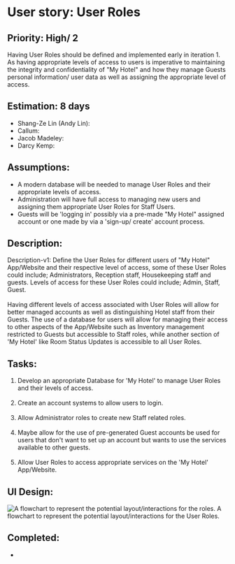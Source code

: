 # User story: User Roles

## Priority: High/ 2

Having User Roles should be defined and implemented early in iteration 1.
As having appropriate levels of access to users is imperative to maintaining the integrity and confidentiality of "My Hotel" and how they manage Guests personal information/ user data as well as assigning the appropriate level of access.

## Estimation: 8 days

* Shang-Ze Lin (Andy Lin):
* Callum:
* Jacob Madeley:
* Darcy Kemp:

[//]: # (Any notes on estimation go here)

## Assumptions:

* A modern database will be needed to manage User Roles and their appropriate levels of access.
* Administration will have full access to managing new users and assigning them appropriate User Roles for Staff Users.
* Guests will be 'logging in' possibly via a pre-made "My Hotel" assigned account or one made by via a 'sign-up/ create' account process.
 

## Description:

Description-v1: Define the User Roles for different users of "My Hotel" App/Website and their respective level of access, some of these User Roles could include; Administrators, Reception staff, Housekeeping staff and guests.
Levels of access for these User Roles could include; Admin, Staff, Guest.<br><br>
Having different levels of access associated with User Roles will allow for better managed accounts as well as distinguishing Hotel staff from their Guests.
The use of a database for users will allow for managing their access to other aspects of the App/Website such as Inventory management restricted to Guests but accessible to Staff roles, while another section of 'My Hotel' like Room Status Updates is accessible to all User Roles.

[//]: # (You need to keep all versions here so that your instructor/marker can see your changes easily. )

[//]: # (In a real project, your older versions could be viewed via commits.)

## Tasks:

1. Develop an appropriate Database for 'My Hotel' to manage User Roles and their levels of access.
<br><br>
2. Create an account systems to allow users to login.
<br><br>
3. Allow Administrator roles to create new Staff related roles.
<br><br>
4. Maybe allow for the use of pre-generated Guest accounts be used for users that don't want to set up an account but wants to use the services available to other guests.
<br><br>
5. Allow User Roles to access appropriate services on the 'My Hotel' App/Website.

## UI Design:

![A flowchart to represent the potential layout/interactions for the roles.](D:\UNI\CP3407_Advanced_Software_Engineering\assessments\cp3407-project-v2024\user-story_user_roles_flowchart.png)
A flowchart to represent the potential layout/interactions for the User Roles.


## Completed:

*

[//]: # (* &#40;New, not in the textbook&#41; )

[//]: # (* Insert screenshots of completed. )

[//]: # (* If you have multiple versions &#40;changes between iteractions&#41;, show them all.)

